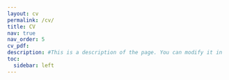 ```yaml
---
layout: cv
permalink: /cv/
title: CV
nav: true
nav_order: 5
cv_pdf: 
description: #This is a description of the page. You can modify it in '_pages/cv.md'. You can also change or remove the top pdf download button. I made some changes, hopefully they are reflected here. 
toc:
  sidebar: left
---
```

